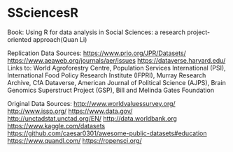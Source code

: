 # SSciencesR
Book: Using R for data analysis in Social Sciences: a research project-oriented approach(Quan Li)

Replication Data Sources:
https://www.prio.org/JPR/Datasets/
https://www.aeaweb.org/journals/aer/issues
https://dataverse.harvard.edu/
Links to: 
World Agroforestry Centre, Population Services International (PSI), 
International Food Policy Research Institute (IFPRI),
Murray Research Archive, CfA Dataverse, 
American Journal of Political Science (AJPS), 
Brain Genomics Superstruct Project (GSP), 
Bill and Melinda Gates Foundation


Original Data Sources:
http://www.worldvaluessurvey.org/
http://www.issp.org/
https://www.data.gov/
http://unctadstat.unctad.org/EN/
http://data.worldbank.org
https://www.kaggle.com/datasets
https://github.com/caesar0301/awesome-public-datasets#education
https://www.quandl.com/
https://ropensci.org/